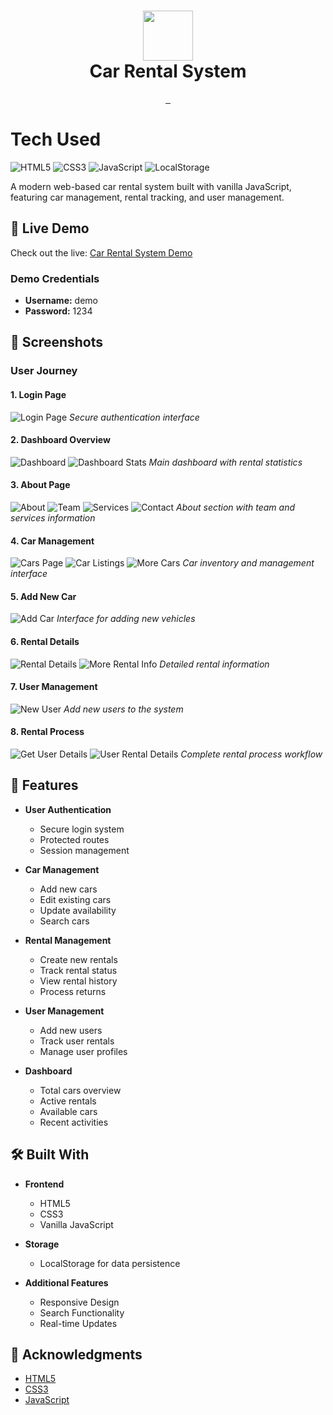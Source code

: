 <div align="center">
      <h1> <img src="screenshots/about.png" width="80px"><br/>Car Rental System</h1>
</div>

<p align="center">
    <a href="https://jamalihassan0307.github.io/Car-Rental-System-zh" target="_blank">
        <img alt="" src="https://img.shields.io/badge/Website-EA4C89?style=normal&logo=dribbble&logoColor=white" style="vertical-align:center" />
    </a>
    <a href="#" target="_blank">
        <img alt="" src="https://img.shields.io/badge/Facebook-1877F2?style=normal&logo=facebook&logoColor=white" style="vertical-align:center" />
    </a>
    <a href="#" target="_blank">
        <img alt="" src="https://img.shields.io/badge/LinkedIn-0077B5?style=normal&logo=linkedin&logoColor=white" style="vertical-align:center" />
    </a>
</p>

# Tech Used

![HTML5](https://img.shields.io/badge/html5-%23E34F26.svg?style=for-the-badge&logo=html5&logoColor=white)
![CSS3](https://img.shields.io/badge/css3-%231572B6.svg?style=for-the-badge&logo=css3&logoColor=white)
![JavaScript](https://img.shields.io/badge/javascript-%23323330.svg?style=for-the-badge&logo=javascript&logoColor=%23F7DF1E)
![LocalStorage](https://img.shields.io/badge/LocalStorage-FF9E0F?style=for-the-badge&logo=data:image/png;base64,iVBORw0KGgoAAAANSUhEUgAAAA4AAAAOCAYAAAAfSC3RAAAABHNCSVQICAgIfAhkiAAAAAlwSFlzAAAAQQAAAEEBc1JoYgAAABl0RVh0U29mdHdhcmUAd3d3Lmlua3NjYXBlLm9yZ5vuPBoAAABUSURBVCiRY/z//z8DKYCJgURAtkYWBgYGBiYGBoZ/IAaQz8DAwMDIyMjA+P//f4b////D2egApHbV/////2MzCVnx////YWwSNI7i5CRFIwsDAwMAoRAX4PlxqrAAAAAASUVORK5CYII=&logoColor=white)

A modern web-based car rental system built with vanilla JavaScript, featuring car management, rental tracking, and user management.

## 🔴 Live Demo

Check out the live: [Car Rental System Demo](https://jamalihassan0307.github.io/Car-Rental-System-zh)

### Demo Credentials

- **Username:** demo
- **Password:** 1234

## 📸 Screenshots

### User Journey

#### 1. Login Page

![Login Page](screenshots/login.png)
_Secure authentication interface_

#### 2. Dashboard Overview

![Dashboard](screenshots/home.png)
![Dashboard Stats](screenshots/home1.png)
_Main dashboard with rental statistics_

#### 3. About Page

![About](screenshots/about.png)
![Team](screenshots/about1.png)
![Services](screenshots/about2.png)
![Contact](screenshots/about3.png)
_About section with team and services information_

#### 4. Car Management

![Cars Page](screenshots/car_page.png)
![Car Listings](screenshots/car_page1.png)
![More Cars](screenshots/car_page2.png)
_Car inventory and management interface_

#### 5. Add New Car

![Add Car](screenshots/add_car.png)
_Interface for adding new vehicles_

#### 6. Rental Details

![Rental Details](screenshots/car_page_rental_detail.png)
![More Rental Info](screenshots/car_page_rental_detail1.png)
_Detailed rental information_

#### 7. User Management

![New User](screenshots/new_user_record_add.png)
_Add new users to the system_

#### 8. Rental Process

![Get User Details](screenshots/rant_car_getuserdetail.png)
![User Rental Details](screenshots/user_detail_car_rent.png)
_Complete rental process workflow_

## 🚀 Features

- **User Authentication**

  - Secure login system
  - Protected routes
  - Session management

- **Car Management**

  - Add new cars
  - Edit existing cars
  - Update availability
  - Search cars

- **Rental Management**

  - Create new rentals
  - Track rental status
  - View rental history
  - Process returns

- **User Management**

  - Add new users
  - Track user rentals
  - Manage user profiles

- **Dashboard**
  - Total cars overview
  - Active rentals
  - Available cars
  - Recent activities

## 🛠️ Built With

- **Frontend**

  - HTML5
  - CSS3
  - Vanilla JavaScript

- **Storage**

  - LocalStorage for data persistence

- **Additional Features**
  - Responsive Design
  - Search Functionality
  - Real-time Updates

## 🙏 Acknowledgments

- [HTML5](https://developer.mozilla.org/en-US/docs/Web/HTML)
- [CSS3](https://developer.mozilla.org/en-US/docs/Web/CSS)
- [JavaScript](https://developer.mozilla.org/en-US/docs/Web/JavaScript)
